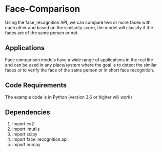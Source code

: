 # Face-Comparison

Using the face_recognition API, we can compare two or more faces with each other and based on the similarity score, the model will classify if the faces are of the same person or not.

## Applications

Face comparison models have a wide range of applications in the real life and can be used in any place/system where the goal is to detect the similar faces or to verify the face of the same person or in short face recognition. 

## Code Requirements 

The example code is in Python (version 3.6 or higher will work)

## Dependencies

1) import cv2
2) import imutils
3) import scipy
5) import face_recognition.api
6) import numpy

